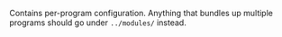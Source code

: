 Contains per-program configuration. Anything that bundles up multiple programs should go under `../modules/` instead.
